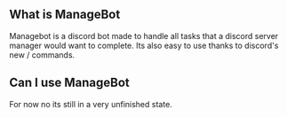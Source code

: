 ## What is ManageBot
Managebot is a discord bot made to handle all tasks that a discord server manager would want to complete. Its also easy to use thanks to discord's new / commands.
## Can I use ManageBot
For now no its still in a very unfinished state. 

